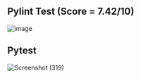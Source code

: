 ## Pylint Test (Score = 7.42/10)

![image](https://user-images.githubusercontent.com/42509490/161408049-fb6a1da0-1429-4952-86fd-51de6e97ec07.png)

## Pytest

![Screenshot (319)](https://user-images.githubusercontent.com/42509490/161414904-b3b0ced4-7483-4825-8d38-8910b0c8508e.png)

